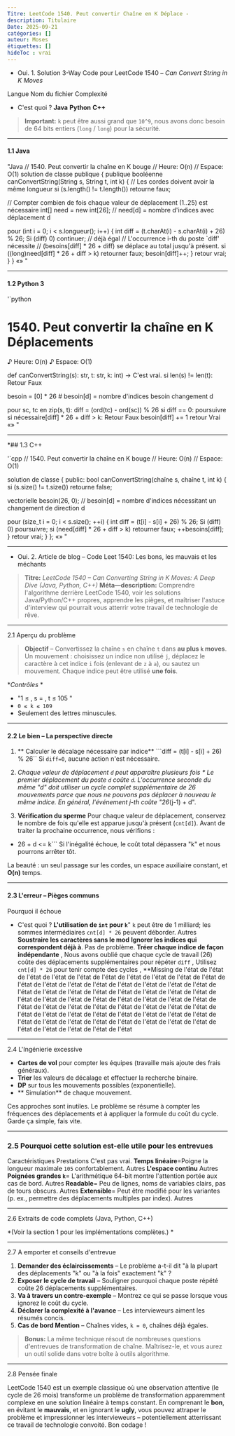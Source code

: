 ```yaml
---
Titre: LeetCode 1540. Peut convertir Chaîne en K Déplace -
description: Titulaire
Date: 2025-09-21
catégories: []
auteur: Moses
étiquettes: []
hideToc : vrai
---
```

- Oui. 1. Solution 3-Way Code pour LeetCode 1540 – *Can Convert String in K Moves*

Langue Nom du fichier Complexité
- C'est quoi ?
**Java**
**Python**
**C++**

> **Important:**
> `k` peut être aussi grand que `10^9`, nous avons donc besoin de 64 bits entiers (`long` / `long`) pour la sécurité.

---

#### 1.1 Java

"Java
// 1540. Peut convertir la chaîne en K bouge
// Heure: O(n)
// Espace: O(1)
solution de classe publique {
publique booléenne canConvertString(String s, String t, int k) {
// Les cordes doivent avoir la même longueur
si (s.length() != t.length()) retourne faux;

// Compter combien de fois chaque valeur de déplacement (1..25) est nécessaire
int[] need = new int[26]; // need[d] = nombre d'indices avec déplacement d

pour (int i = 0; i < s.longueur(); i++) {
int diff = (t.charAt(i) - s.charAt(i) + 26) % 26;
Si (diff) 0) continuer; // déjà égal
// L'occurrence i-th du poste `diff' nécessite
// (besoins[diff] * 26 + diff) se déplace au total jusqu'à présent.
si ((long)need[diff] * 26 + diff > k) retourner faux;
besoin[diff]++;
}
retour vrai;
}
}
«» "

---

#### 1.2 Python 3

'`python
# 1540. Peut convertir la chaîne en K Déplacements
♪ Heure: O(n)
♪ Espace: O(1)

def canConvertString(s): str, t: str, k: int) -> C'est vrai.
si len(s) != len(t):
Retour Faux

besoin = [0] * 26 # besoin[d] = nombre d'indices besoin changement d

pour sc, tc en zip(s, t):
diff = (ord(tc) - ord(sc)) % 26
si diff == 0:
poursuivre
si nécessaire[diff] * 26 + diff > k:
Retour Faux
besoin[diff] += 1
retour Vrai
«» "

---

*## 1.3 C++

'`cpp
// 1540. Peut convertir la chaîne en K bouge
// Heure: O(n)
// Espace: O(1)

solution de classe {
public:
bool canConvertString(chaîne s, chaîne t, int k) {
si (s.size() != t.size()) retourne false;

vectorielle <long> besoin(26, 0); // besoin[d] = nombre d'indices nécessitant un changement de direction d

pour (size_t i = 0; i < s.size(); ++i) {
int diff = (t[i] - s[i] + 26) % 26;
Si (diff) 0) poursuivre;
si (need[diff] * 26 + diff > k) retourner faux;
++besoins[diff];
}
retour vrai;
}
};
«» "

---

- Oui. 2. Article de blog – Code Leet 1540: Les bons, les mauvais et les méchants

> **Titre:**
> *LeetCode 1540 – Can Converting String in K Moves: A Deep Dive (Java, Python, C++)*
> **Méta—description:**
> Comprendre l'algorithme derrière LeetCode 1540, voir les solutions Java/Python/C++ propres, apprendre les pièges, et maîtriser l'astuce d'interview qui pourrait vous atterrir votre travail de technologie de rêve.

---

2.1 Aperçu du problème

> **Objectif** – Convertissez la chaîne `s` en chaîne `t` dans **au plus `k` moves**.
> Un mouvement : choisissez un indice non utilisé `j`, déplacez le caractère à cet indice `i` fois (enlevant de `z` à `a`), ou sautez un mouvement.
> Chaque indice peut être utilisé **une fois**.

**Contrôles* *
- "1 ≤ , s = , t ≤ 105 "
- `0 ≤ k ≤ 109`
- Seulement des lettres minuscules.

---

#### 2.2 Le bien – La perspective directe

1. ** Calculer le décalage nécessaire par indice**
```diff = (t[i] - s[i] + 26) % 26``
Si `diff=0`, aucune action n'est nécessaire.

2. **Chaque valeur de déplacement `d` peut apparaître plusieurs fois* *
Le *premier* déplacement du poste `d` coûte `d`.
L'occurrence *seconde* du même "d" doit utiliser un cycle complet supplémentaire de 26 mouvements parce que nous ne pouvons pas déplacer à nouveau le même indice.
En général, l'événement *j-th* coûte "26*(j-1) + d".

3. **Vérification du sperme**
Pour chaque valeur de déplacement, conservez le nombre de fois qu'elle est apparue jusqu'à présent (`cnt[d]`).
Avant de traiter la prochaine occurrence, nous vérifions :
* 26 + d <= k```
Si l'inégalité échoue, le coût total dépassera "k" et nous pourrons arrêter tôt.

La beauté : un seul passage sur les cordes, un espace auxiliaire constant, et **O(n)** temps.

---

#### 2.3 L'erreur – Pièges communs

Pourquoi il échoue
- C'est quoi ?
**L'utilisation de `int` pour `k`**" `k` peut être de 1 milliard; les sommes intermédiaires `cnt[d] * 26` peuvent déborder. Autres
**Soustraire les caractères sans le mod**
**Ignorer les indices qui correspondent déjà à**. Pas de problème.
**Tréer chaque indice de façon indépendante** , Nous avons oublié que chaque cycle de travail (26) coûte des déplacements supplémentaires pour répéter `diff` , Utilisez `cnt[d] * 26` pour tenir compte des cycles ,
**Missing de l'état de l'état de l'état de l'état de l'état de l'état de l'état de l'état de l'état de l'état de l'état de l'état de l'état de l'état de l'état de l'état de l'état de l'état de l'état de l'état de l'état de l'état de l'état de l'état de l'état de l'état de l'état de l'état de l'état de l'état de l'état de l'état de l'état de l'état de l'état de l'état de l'état de l'état de l'état de l'état de l'état de l'état de l'état de l'état de l'état de l'état de l'état de l'état de l'état de l'état de l'état de l'état de l'état de l'état de l'état de l'état de l'état de l'état de l'état de l'état de l'état de l'état de l'état

---

2.4 L'Ingénierie excessive

- **Cartes de vol** pour compter les équipes (travaille mais ajoute des frais généraux).
- **Trier** les valeurs de décalage et effectuer la recherche binaire.
- **DP** sur tous les mouvements possibles (exponentielle).
- ** Simulation** de chaque mouvement.

Ces approches sont inutiles. Le problème se résume à compter les fréquences des déplacements et à appliquer la formule du coût du cycle. Garde ça simple, fais vite.

---

### 2.5 Pourquoi cette solution est-elle utile pour les entrevues

Caractéristiques Prestations
C'est pas vrai.
**Temps linéaire**=Poigne la longueur maximale `105` confortablement. Autres
**L'espace continu** Autres
**Poignées grandes `k`**= L'arithmétique 64-bit montre l'attention portée aux cas de bord. Autres
**Readable**= Peu de lignes, noms de variables clairs, pas de tours obscurs. Autres
**Extensible**= Peut être modifié pour les variantes (p. ex., permettre des déplacements multiples par index). Autres

---

2.6 Extraits de code complets (Java, Python, C++)

*(Voir la section 1 pour les implémentations complètes.) *

---

2.7 A emporter et conseils d'entrevue

1. **Demander des éclaircissements** – Le problème a-t-il dit "à la plupart des déplacements "k" ou "à la fois" exactement "k" ?
2. **Exposer le cycle de travail** – Souligner pourquoi chaque poste répété coûte 26 déplacements supplémentaires.
3. **Va à travers un contre-exemple** – Montrez ce qui se passe lorsque vous ignorez le coût du cycle.
4. **Déclarer la complexité à l'avance** – Les intervieweurs aiment les résumés concis.
5. **Cas de bord Mention** – Chaînes vides, `k = 0`, chaînes déjà égales.

> **Bonus:** La même technique résout de nombreuses questions d'entrevues de transformation de chaîne. Maîtrisez-le, et vous aurez un outil solide dans votre boîte à outils algorithme.

---

2.8 Pensée finale

LeetCode 1540 est un exemple classique où une observation attentive (le cycle de 26 mois) transforme un problème de transformation apparemment complexe en une solution linéaire à temps constant. En comprenant le **bon**, en évitant le **mauvais**, et en ignorant le **ugly**, vous pouvez attraper le problème et impressionner les intervieweurs – potentiellement atterrissant ce travail de technologie convoité. Bon codage !